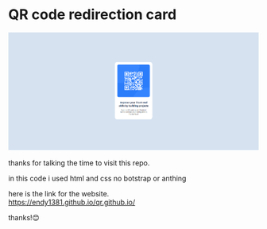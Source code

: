 # QR code redirection card

![the website](image.png)


thanks for talking the time to visit this repo.

in this code i used html and css no botstrap or anthing

here is the link for the website.  
https://endy1381.github.io/qr.github.io/


thanks!😊